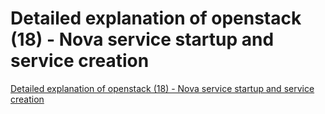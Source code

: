 # Detailed explanation of openstack (18) - Nova service startup and service creation
[Detailed explanation of openstack (18) - Nova service startup and service creation](https://aiwithcloud.com/2022/09/15/detailed_explanation_of_openstack_18___nova_service_startup_and_service_creation/)